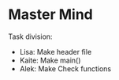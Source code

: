 # Master Mind

Task division:
- Lisa: Make header file
- Kaite: Make main()
- Alek: Make Check functions
